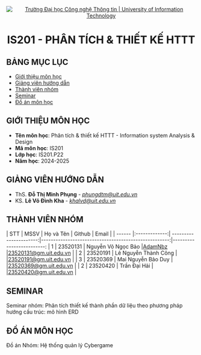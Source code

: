 <p align="center">
  <a href="https://www.uit.edu.vn/" title="Trường Đại học Công nghệ Thông tin" style="border: 5;">
    <img src="https://i.imgur.com/WmMnSRt.png" alt="Trường Đại học Công nghệ Thông tin | University of Information Technology">
  </a>
</p>

<!-- Title -->
<h1 align="center"><b>IS201 - PHÂN TÍCH & THIẾT KẾ HTTT</b></h1>



## BẢNG MỤC LỤC
* [ Giới thiệu môn học](#gioithieumonhoc)
* [ Giảng viên hướng dẫn](#giangvien)
* [ Thành viên nhóm](#thanhvien)
* [ Seminar](#seminar)
* [ Đồ án môn học](#doan)


## GIỚI THIỆU MÔN HỌC
<a name="gioithieumonhoc"></a>
* **Tên môn học**: Phân tích & thiết kế HTTT - Information system Analysis & Design
* **Mã môn học**: IS201
* **Lớp học**: IS201.P22
* **Năm học**: 2024-2025


## GIẢNG VIÊN HƯỚNG DẪN
<a name="giangvien"></a>
* ThS. **Đỗ Thị Minh Phụng** - *phungdtm@uit.edu.vn*
* KS. **Lê Võ Đình Kha** - *khalvd@uit.edu.vn*


## THÀNH VIÊN NHÓM
<a name="thanhvien"></a>
| STT    | MSSV          | Họ và Tên              | Github                                               | Email                   |
| ------ |:-------------:| ----------------------:|-----------------------------------------------------:|-------------------------:
| 1      | 23520131      | Nguyễn Võ Ngọc Bảo     |[AdamNbz](https://github.com/AdamNbz)                 |23520131@gm.uit.edu.vn   |
| 2      | 23520191      | Lê Nguyễn Thành Công   |                                                      |23520191@gm.uit.edu.vn   |
| 3      | 23520369      | Mai Nguyễn Bảo Duy     |                                                      |23520369@gm.uit.edu.vn   |
| 2      | 23520420      | Trần Đại Hải           |                                                      |23520420@gm.uit.edu.vn   |


## SEMINAR
<a name="seminar"></a>
Seminar nhóm: Phân tích thiết kế thành phần dữ liệu theo phương pháp hướng cấu trúc: mô hình ERD


## ĐỒ ÁN MÔN HỌC
<a name="doan"></a>
Đồ án Nhóm: Hệ thống quản lý Cybergame
